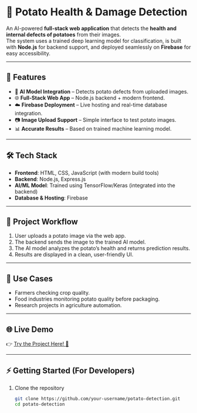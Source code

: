 # 🥔 Potato Health & Damage Detection

An AI-powered **full-stack web application** that detects the **health and internal defects of potatoes** from their images.  
The system uses a trained deep learning model for classification, is built with **Node.js** for backend support, and deployed seamlessly on **Firebase** for easy accessibility.  

---

## 🚀 Features
- 🔎 **AI Model Integration** – Detects potato defects from uploaded images.  
- 🌐 **Full-Stack Web App** – Node.js backend + modern frontend.  
- ☁️ **Firebase Deployment** – Live hosting and real-time database integration.  
- 📷 **Image Upload Support** – Simple interface to test potato images.  
- 📊 **Accurate Results** – Based on trained machine learning model.  

---

## 🛠️ Tech Stack
- **Frontend**: HTML, CSS, JavaScript (with modern build tools)  
- **Backend**: Node.js, Express.js  
- **AI/ML Model**: Trained using TensorFlow/Keras (integrated into the backend)  
- **Database & Hosting**: Firebase  

---

## 📂 Project Workflow
1. User uploads a potato image via the web app.  
2. The backend sends the image to the trained AI model.  
3. The AI model analyzes the potato’s health and returns prediction results.  
4. Results are displayed in a clean, user-friendly UI.  

---

## 🎯 Use Cases
- Farmers checking crop quality.  
- Food industries monitoring potato quality before packaging.  
- Research projects in agriculture automation.  

---

## 🌐 Live Demo
👉 [Try the Project Here! 🚀](https://my-potato-project-84589.web.app/)  

---

## ⚡ Getting Started (For Developers)
1. Clone the repository  
   ```bash
   git clone https://github.com/your-username/potato-detection.git
   cd potato-detection
